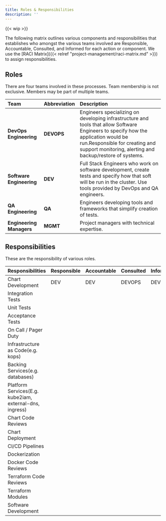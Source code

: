 ```yaml
---
title: Roles & Responsibilities
description: ''
---
```

{{< wip >}}

The following matrix outlines various components and responsibilities that establishes who amongst the various teams involved are Responsible, Accountable, Consulted, and Informed for each action or component. We use the [RACI Matrix]({{< relref "project-management/raci-matrix.md" >}}) to assign responsibilities.

## Roles

There are four teams involved in these processes. Team membership is not exclusive. Members may be part of multiple teams.

| Team                     | Abbreviation | Description                                                                                                                                                                                                                      |
|:-------------------------|:-------------|:---------------------------------------------------------------------------------------------------------------------------------------------------------------------------------------------------------------------------------|
| **DevOps Engineering**   | **DEVOPS**   | Engineers specializing on developing infrastructure and tools that allow Software Engineers to specify how the application would be run.Responsible for creating and support monitoring, alerting and backup/restore of systems. |
| **Software Engineering** | **DEV**      | Full Stack Engineers who work on software development, create tests and specify how that soft will be run in the cluster. Use tools provided by DevOps and QA engineers.                                                         |
| **QA Engineering**       | **QA**       | Engineers developing tools and frameworks that simplify creation of tests.                                                                                                                                                       |
| **Engineering Managers** | **MGMT**     | Project managers with technical expertise.                                                                                                                                                                                       |

## Responsibilities

These are the responsibility of various roles.

| Responsibilities                                        | Responsible | Accountable | Consulted | Informed |
|:--------------------------------------------------------|:------------|:------------|:----------|:---------|
| Chart Development                                       | DEV         | DEV         | DEVOPS    | DEVOPS   |
| Integration Tests                                       |             |             |           |          |
| Unit Tests                                              |             |             |           |          |
| Acceptance Tests                                        |             |             |           |          |
| On Call / Pager Duty                                    |             |             |           |          |
| Infrastructure as Code(e.g. kops)                       |             |             |           |          |
| Backing Services(e.g. databases)                        |             |             |           |          |
| Platform Services(E.g. kube2iam, external-dns, ingress) |             |             |           |          |
| Chart Code Reviews                                      |             |             |           |          |
| Chart Deployment                                        |             |             |           |          |
| CI/CD Pipelines                                         |             |             |           |          |
| Dockerization                                           |             |             |           |          |
| Docker Code Reviews                                     |             |             |           |          |
| Terraform Code Reviews                                  |             |             |           |          |
| Terraform Modules                                       |             |             |           |          |
| Software Development                                    |             |             |           |          |
